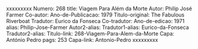 xxxxxxxxx
Numero: 268
title: Viagem Para Além da Morte
Autor: Philip José Farmer
Co-autor: 
Ano-de-Publicacao: 1979
Titulo-original: The Fabulous Riverboat
Tradutor: Eurico da Fonseca
Co-tradutor: 
Ano-de-edicao: 1971
alias: Philip-Jose-Farmer
Autor2-alias: 
Tradutor1-alias: Eurico-da-Fonseca
Tradutor2-alias: 
Titulo-link: 268-Viagem-Para-Alem-da-Morte
Capa: António Pedro
pags: 253
Capa-link: Antonio-Pedro
xxxxxxxxx